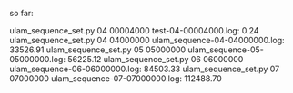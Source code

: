 so far:

ulam_sequence_set.py 04 00004000 test-04-00004000.log:       0.24
ulam_sequence_set.py 04 04000000 ulam_sequence-04-04000000.log:   33526.91
ulam_sequence_set.py 05 05000000 ulam_sequence-05-05000000.log:   56225.12
ulam_sequence_set.py 06 06000000 ulam_sequence-06-06000000.log:   84503.33
ulam_sequence_set.py 07 07000000 ulam_sequence-07-07000000.log:  112488.70
